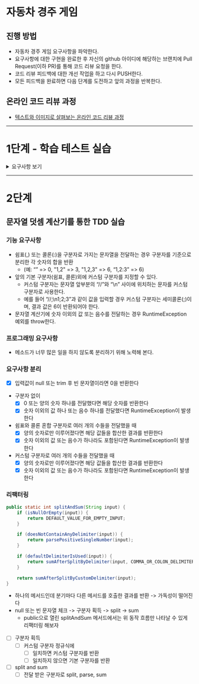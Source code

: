 # 자동차 경주 게임

## 진행 방법

* 자동차 경주 게임 요구사항을 파악한다.
* 요구사항에 대한 구현을 완료한 후 자신의 github 아이디에 해당하는 브랜치에 Pull Request(이하 PR)를 통해 코드 리뷰 요청을 한다.
* 코드 리뷰 피드백에 대한 개선 작업을 하고 다시 PUSH한다.
* 모든 피드백을 완료하면 다음 단계를 도전하고 앞의 과정을 반복한다.

## 온라인 코드 리뷰 과정

* [텍스트와 이미지로 살펴보는 온라인 코드 리뷰 과정](https://github.com/next-step/nextstep-docs/tree/master/codereview)

---

# 1단계 - 학습 테스트 실습

<details>
  <summary>요구사항 보기</summary>

## String 클래스에 대한 학습 테스트

### 요구사항 1

- [x] "1,2"을 ,로 split 했을 때 1과 2로 잘 분리되는지 확인하는 학습 테스트를 구현한다.
- [x] "1"을 ,로 split 했을 때 1만을 포함하는 배열이 반환되는지에 대한 학습 테스트를 구현한다.

### 요구사항 2

- [x] "(1,2)" 값이 주어졌을 때 String의 substring() 메소드를 활용해 ()을 제거하고 "1,2"를 반환하도록 구현한다.

### 요구사항 3

- [x] "abc" 값이 주어졌을 때 String의 charAt() 메소드를 활용해 특정 위치의 문자를 가져오는 학습 테스트를 구현한다.
- [x] String의 charAt() 메소드를 활용해 특정 위치의 문자를 가져올 때 위치 값을 벗어나면 StringIndexOutOfBoundsException이 발생하는 부분에 대한 학습 테스트를 구현한다.
- [x] JUnit의 @DisplayName을 활용해 테스트 메소드의 의도를 드러낸다.

## Set Collection에 대한 학습 테스트

### 요구사항 1

- [x] Set의 size() 메소드를 활용해 Set의 크기를 확인하는 학습테스트를 구현한다.

### 요구사항 2

- [x] Set의 contains() 메소드를 활용해 1, 2, 3의 값이 존재하는지를 확인하는 학습테스트를 구현하려한다.
- [x] 구현하고 보니 다음과 같이 중복 코드가 계속해서 발생한다.
- [x] JUnit의 ParameterizedTest를 활용해 중복 코드를 제거해 본다.

### 요구사항 3

- [x] 요구사항 2는 contains 메소드 결과 값이 true인 경우만 테스트 가능하다. 입력 값에 따라 결과 값이 다른 경우에 대한 테스트도 가능하도록 구현한다.
- [x] 예를 들어 1, 2, 3 값은 contains 메소드 실행결과 true, 4, 5 값을 넣으면 false 가 반환되는 테스트를 하나의 Test Case로 구현한다.

</details>

---

# 2단계

## 문자열 덧셈 계산기를 통한 TDD 실습

### 기능 요구사항

- 쉼표(,) 또는 콜론(:)을 구분자로 가지는 문자열을 전달하는 경우 구분자를 기준으로 분리한 각 숫자의 합을 반환
    - (예: “” => 0, "1,2" => 3, "1,2,3" => 6, “1,2:3” => 6)
- 앞의 기본 구분자(쉼표, 콜론)외에 커스텀 구분자를 지정할 수 있다.
    - 커스텀 구분자는 문자열 앞부분의 “//”와 “\n” 사이에 위치하는 문자를 커스텀 구분자로 사용한다.
    - 예를 들어 “//;\n1;2;3”과 같이 값을 입력할 경우 커스텀 구분자는 세미콜론(;)이며, 결과 값은 6이 반환되어야 한다.
- 문자열 계산기에 숫자 이외의 값 또는 음수를 전달하는 경우 RuntimeException 예외를 throw한다.

### 프로그래밍 요구사항

- 메소드가 너무 많은 일을 하지 않도록 분리하기 위해 노력해 본다.

### 요구사항 분리

- [x] 입력값이 null 또는 trim 후 빈 문자열이라면 0을 반환한다
- 구분자 없이
    - [x] 0 또는 양의 숫자 하나를 전달했다면 해당 숫자를 반환한다
    - [x] 숫자 이외의 값 하나 또는 음수 하나를 전달했다면 RuntimeException이 발생한다
- 쉼표와 콜론 혼합 구분자로 여러 개의 수들을 전달했을 때
    - [x] 양의 숫자로만 이루어졌다면 해당 값들을 합산한 결과를 반환한다
    - [x] 숫자 이외의 값 또는 음수가 하나라도 포함된다면 RuntimeException이 발생한다
- 커스텀 구분자로 여러 개의 수들을 전달했을 때
    - [x] 양의 숫자로만 이루어졌다면 해당 값들을 합산한 결과를 반환한다
    - [x] 숫자 이외의 값 또는 음수가 하나라도 포함된다면 RuntimeException이 발생한다

### 리팩터링

```java
public static int splitAndSum(String input) {
    if (isNullOrEmpty(input)) {
        return DEFAULT_VALUE_FOR_EMPTY_INPUT;
    }

    if (doesNotContainAnyDelimiter(input)) {
        return parsePositiveSingleNumber(input);
    }

    if (defaultDelimiterIsUsed(input)) {
        return sumAfterSplitByDelimiter(input, COMMA_OR_COLON_DELIMITER);
    }

    return sumAfterSplitByCustomDelimiter(input);
}
```

- 하나의 메서드인데 분기마다 다른 메서드를 호출한 결과를 반환 -> 가독성이 떨어진다
- null 또는 빈 문자열 체크 -> 구분자 획득 -> split -> sum
    - public으로 열린 splitAndSum 메서드에서는 위 동작 흐름만 나타날 수 있게 리팩터링 해보자

- [ ] 구분자 획득
    - [ ] 커스텀 구분자 정규식에
        - [ ] 일치하면 커스텀 구분자를 반환
        - [ ] 일치하지 않으면 기본 구분자를 반환
- [ ] split and sum
    - [ ] 전달 받은 구분자로 split, parse, sum
